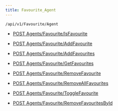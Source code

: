 ```yaml
---
title: Favourite_Agent
---
```


```http
/api/v1/Favourite/Agent
```

* [POST Agents/Favourite/IsFavourite](v1FavouriteAgent_IsFavourite.md)

* [POST Agents/Favourite/AddFavourite](v1FavouriteAgent_AddFavourite.md)

* [POST Agents/Favourite/AddFavourites](v1FavouriteAgent_AddFavourites.md)

* [POST Agents/Favourite/GetFavourites](v1FavouriteAgent_GetFavourites.md)

* [POST Agents/Favourite/RemoveFavourite](v1FavouriteAgent_RemoveFavourite.md)

* [POST Agents/Favourite/RemoveAllFavourites](v1FavouriteAgent_RemoveAllFavourites.md)

* [POST Agents/Favourite/ToggleFavourite](v1FavouriteAgent_ToggleFavourite.md)

* [POST Agents/Favourite/RemoveFavouritesById](v1FavouriteAgent_RemoveFavouritesById.md)
